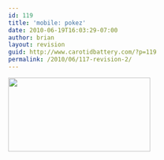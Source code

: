 ```yaml
---
id: 119
title: 'mobile: pokez'
date: 2010-06-19T16:03:29-07:00
author: brian
layout: revision
guid: http://www.carotidbattery.com/?p=119
permalink: /2010/06/117-revision-2/
---
```

[<img class="alignnone" title="Pokez" src="https://i2.wp.com/lh5.ggpht.com/_gNb0_qqamzE/TB1LkDl7RmI/AAAAAAAAFaw/_Yrgznavv7I/s288/2010-05-09%2013.36.26_stitch.jpg?resize=288%2C150" alt="" width="288" height="150" data-recalc-dims="1" />](http://picasaweb.google.com/lh/photo/DUloON1usNa8VOeHu-MsyhheVkTeqdQg-3oDpK99wpI?feat=directlink)